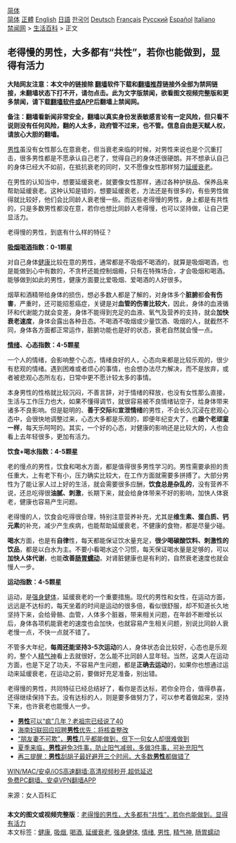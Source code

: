  <!-- 面包屑导航 --> <div class="breadcrumb"><!-- GTranslate: https://gtranslate.io/ -->  <div class="switcher notranslate">  <div class="selected">  <a href="#" onclick="return false;"> 简体</a>  </div>  <div class="option">  <a href="https://www.bannedbook.org" onclick="doGTranslate('zh-CN|zh-CN');jQuery('div.switcher div.selected a').html(jQuery(this).html());return false;" title="简体中文" class="nturl selected"> 简体</a>  <a href="https://www.bannedbook.org/zh-tw/" onclick="doGTranslate('zh-CN|zh-TW');jQuery('div.switcher div.selected a').html(jQuery(this).html());return false;" title="繁體中文" class="nturl"> 正體</a>  <a href="https://www.bannedbook.org/en/" onclick="doGTranslate('zh-CN|en');jQuery('div.switcher div.selected a').html(jQuery(this).html());return false;" title="English" class="nturl"> English</a>  <a href="https://www.bannedbook.org/ja/" onclick="doGTranslate('zh-CN|ja');jQuery('div.switcher div.selected a').html(jQuery(this).html());return false;" title="日本語" class="nturl"> 日語</a>  <a href="https://www.bannedbook.org/ko/" onclick="doGTranslate('zh-CN|ko');jQuery('div.switcher div.selected a').html(jQuery(this).html());return false;" title="한국어" class="nturl"> 한국어</a>  <a href="https://www.bannedbook.org/de/" onclick="doGTranslate('zh-CN|de');jQuery('div.switcher div.selected a').html(jQuery(this).html());return false;" title="Deutsch" class="nturl"> Deutsch</a>  <a href="https://www.bannedbook.org/fr/" onclick="doGTranslate('zh-CN|fr');jQuery('div.switcher div.selected a').html(jQuery(this).html());return false;" title="Français" class="nturl"> Français</a>  <a href="https://www.bannedbook.org/ru/" onclick="doGTranslate('zh-CN|ru');jQuery('div.switcher div.selected a').html(jQuery(this).html());return false;" title="Русский" class="nturl"> Русский</a>  <a href="https://www.bannedbook.org/es/" onclick="doGTranslate('zh-CN|es');jQuery('div.switcher div.selected a').html(jQuery(this).html());return false;" title="Español" class="nturl"> Español</a>  <a href="https://www.bannedbook.org/it/" onclick="doGTranslate('zh-CN|it');jQuery('div.switcher div.selected a').html(jQuery(this).html());return false;" title="Italiano" class="nturl"> Italiano</a>  </div>  </div>      <div class='breadcrumb-sub'><!-- Breadcrumb NavXT 6.3.0 --> <a href="https://www.bannedbook.org/" class="home">禁闻网</a> &gt; <a href="https://www.bannedbook.org/bnews/lifebaike/" class="category">生活百科</a> &gt; 正文</div></div><h2>老得慢的男性，大多都有“共性”，若你也能做到，显得有活力</h2> <p class="notice"><b>大陆网友注意：本文中的链接除 <a href="https://github.com/bannedbook/fanqiang" >翻墙</a>软件下载和<a href="https://github.com/killgcd/justmysocks/blob/master/README.md">翻墙推荐</a>链接外全部为禁网链接，未翻墙状态下打不开，请勿点击。此为文字版禁闻，欲看图文视频完整版和更多禁闻，请下载<a href="https://github.com/bannedbook/fanqiang">翻墙软件或APP</a>后翻墙上禁闻网。</p><p>备注：翻墙看新闻非常安全，翻墙以真实身份发表敏感言论有一定风险，但只看不说则没有任何风险，翻的人太多，政府管不过来，也不管。信息自由是天赋人权，请放心大胆的翻墙。</b></p>  <div class="entry"> <p><a href="https://www.bannedbook.org/bnews/tag/%E7%94%B7%E6%80%A7/" class="st_tag internal_tag" rel="tag" title="标签 男性 下的日志">男性</a>虽没有女性那么在意衰老，但当衰老来临的时候，对男性来说也是个沉重打击，很多男性都是不愿承认自己老了，觉得自己的身体还很硬朗。并不想承认自己的身体已经大不如前，在抵抗衰老的同时，又不愿像女性那样努力<a href="https://www.bannedbook.org/bnews/tag/%E5%BB%B6%E7%BC%93%E8%A1%B0%E8%80%81/" class="st_tag internal_tag" rel="tag" title="标签 延缓衰老 下的日志">延缓衰老</a>。</p> <p>在男性的认知当中，想要延缓衰老，就要像女性那样，通过各种护肤品、保养品来帮助延缓衰老。这种认知是错的，想要延缓衰老，方法还是有很多的，有些男性做得就比较好，他们会比同龄人衰老慢一些。而这些老得慢的男性，身上都是有共性的，只是多数男性都没在意，若你也想比同龄人老得慢，也可以坚持做，让自己更显活力。</p> <p>老得慢的男性，到底有什么样的特征？</p> <p><strong><a href="https://www.bannedbook.org/bnews/tag/%e5%90%b8%e7%83%9f/" class="st_tag internal_tag" rel="tag" title="标签 吸烟 下的日志">吸烟</a><a href="https://www.bannedbook.org/bnews/tag/%E5%96%9D%E9%85%92/" class="st_tag internal_tag" rel="tag" title="标签 喝酒 下的日志">喝酒</a>指数：0-1颗星</strong></p>  <p>对自己身体<a href="https://www.bannedbook.org/bnews/tag/%e5%81%a5%e5%ba%b7/" class="st_tag internal_tag" rel="tag" title="标签 健康 下的日志">健康</a>比较在意的男性，通常都是不吸烟不喝酒的，就算是吸烟喝酒，也是能做到心中有数的，不贪杯还能控制烟瘾，只有在特殊场合，才会吸烟和喝酒。能够做到如此的男性，健康方面要比爱吸烟、爱喝酒的人好很多。</p> <p>烟草和酒精带给身体的损伤，想必多数人都是了解的，对身体多个<strong>脏腑</strong>都<strong>会有伤害</strong>，严重时，还可能招惹癌症，关键是对<strong>血管的伤害比较大</strong>，因此，身体的血液循环和代谢能力就会变差，身体不能得到充足的血液、氧气及营养的支持，就会<strong>加快衰老速度</strong>，身体会露出各种丑态。不喝酒不吸烟或少量饮酒、吸烟的人，就截然不同，身体各方面都正常运作，脏腑功能也是好的状态，衰老自然就会慢一点。</p> <p><strong><a href="https://www.bannedbook.org/bnews/tag/%E6%83%85%E7%BB%AA/" class="st_tag internal_tag" rel="tag" title="标签 情绪 下的日志">情绪</a>、心态指数：4-5颗星</strong></p> <p>一个人的情绪，会影响整个心态，情绪良好的人，心态向来都是比较乐观的，很少有悲观的情绪。遇到困难或者烦心的事情，也会想办法尽力解决，而不是放弃，或者被悲观心态所左右，日常中更不愿计较太多的事情。</p>  <p>本身男性的性格就比较沉闷，不善言辞，对于情绪的释放，也没有女性那么直接，生活与工作压力也大，如果不懂得调节，就很容易被不良情绪钻空子，给身体带来诸多不良影响。但是聪明的、<strong>善于交际</strong>和<strong>宣泄情绪</strong>的男性，不会长久沉浸在悲观心态中，会很快地调整过来，心态大多都是乐观的，即便年纪变大了，也<strong>跟个老顽童一样</strong>，每天乐呵呵的。其实，一个好的心态，对健康的影响还是比较大的，人也会看上去年轻很多，更加有活力。</p> <p><strong>饮食+喝水指数：4-5颗星</strong></p> <p>老的慢点的男性，饮食和喝水方面，都是值得很多男性学习的。男性需要承担的责任重大，上有老下有小，压力确实比较大，在工作方面就需要多拼搏了。大部分男性为了能让家人过上好的生活，就会需要很多应酬，<strong>饮食总是杂乱的</strong>，没有营养不说，还总吃得很<strong>油腻、刺激</strong>，长期下来，就会给身体带来不好的影响，加快人体衰老，健康也容易产生问题。</p> <p>老得慢的人，饮食会吃得很合理，特别注意营养补充，尤其是<strong>维生素、蛋白质、钙元素</strong>的补充，减少产生疾病，也能帮助延缓衰老，不健康的食物，都是尽量少碰。</p>  <p><strong>喝水</strong>方面，也是有<strong>自律</strong>性，每天都能保证饮水量充足，<strong>很少喝碳酸饮料、刺激性的饮品</strong>，都是以白水为主。不要小看喝水这个习惯，每天保证喝水量是足够的，可以<strong>加快人体代谢</strong>，也能<strong>改善<a href="https://www.bannedbook.org/bnews/tag/%E8%82%A0%E8%83%83%E8%A0%95%E5%8A%A8/" class="st_tag internal_tag" rel="tag" title="标签 肠胃蠕动 下的日志">肠胃蠕动</a></strong>，对肾脏健康也是有利的，自然衰老速度也就会慢人一步。</p> <p><strong>运动指数：4-5颗星</strong></p> <p>运动，是<a href="https://www.bannedbook.org/bnews/tag/%E5%BC%BA%E8%BA%AB%E5%81%A5%E4%BD%93/" class="st_tag internal_tag" rel="tag" title="标签 强身健体 下的日志">强身健体</a>，延缓衰老的一个重要措施。现代的男性和女性，在运动方面，远远是不达标的，每天坐着的时间是运动的很多倍，看似很舒服，却不知道长久地坚持下来，会给骨骼、血管，人体多个脏器，带来相关问题，在年龄不断增长以后，身体各项机能衰老的速度也会加快，也就容易产生相关问题，别说比同龄人衰老慢一点，不快一点就不错了。</p> <p>不管多大年纪，<strong>每周还能坚持3-5次运动</strong>的人，身体状态会比较好，心态也是乐观的，整个人<a href="https://www.bannedbook.org/bnews/tag/%E7%B2%BE%E6%B0%94%E7%A5%9E/" class="st_tag internal_tag" rel="tag" title="标签 精气神 下的日志">精气神</a>看上去就很好，怎么能不比同龄人显年轻。当然，这类人在运动方面，也是下足了功夫，不容易产生问题，都是<strong>正确去运动</strong>的，如果你也想通过运动来延缓衰老，在运动之前，要做好充足准备，别出错。</p>  <p>老得慢的男性，共同特征已经总结好了，看你是否达标，若你全符合，值得恭喜，还得继续保持下去。没有达标的人，则是要多做努力了，可以参考着做起来，坚持下来，也许衰老也能慢人一步。</p> <ul class='op-related-articles' title='相关阅读'> <li><a href='https://www.bannedbook.org/bnews/health/20210717/1588804.html' target='_blank'><b>男性</b>可以“疯”几年？老祖宗已经说了40</a></li> <li><a href='https://www.bannedbook.org/bnews/baitai/20210716/1588481.html' target='_blank'>海南妇联回应招聘<b>男性</b>优先：将核查整改</a></li> <li><a href='https://www.bannedbook.org/bnews/funmedia/20210713/1585990.html' target='_blank'>“朋友妻不可欺”，<b>男性</b>几乎都能做到，但下一句女人却很难做到</a></li> <li><a href='https://www.bannedbook.org/bnews/health/20210712/1585444.html' target='_blank'>夏季来临，<b>男性</b>避免3件事，防止阳气减弱，多做3件事，可补充阳气</a></li> <li><a href='https://www.bannedbook.org/bnews/health/20210712/1585240.html' target='_blank'>再三提醒：<b>男性</b>刮胡子最好避开三个时间，大多数<b>男性</b>都做错了</a></li> </ul> <p class="texttj"> <a href="https://github.com/bannedbook/fanqiang/wiki/V2ray%E6%9C%BA%E5%9C%BA" target="_blank">WIN/MAC/安卓/iOS高速翻墙:高清视频秒开,超低延迟</a><br/> <a href="https://github.com/bannedbook/fanqiang/wiki/%E7%A6%81%E9%97%BB%E7%BD%91%E5%AE%89%E5%8D%93%E7%BF%BB%E5%A2%99%E6%96%B0%E9%97%BBAPP" target="_blank">免费PC翻墙、安卓VPN翻墙APP</a></p><p> 来源：女人百科汇 </p><a name='sharetosocial'></a>  <div style="margin-bottom:5px;padding-bottom:5px;clear:both"> <div id="archive-pix-1" class="banner-ads"> <!-- AuctionX Display platform tag START --> <div id="26318x728x90x621x_ADSLOT2" clicktrack="%%CLICK_URL_ESC%%"></div> <!-- AuctionX Display platform tag END --> </div> <div id="archive-pix-2" class="banner-ads"> <!-- AuctionX Display platform tag START --> <div id="26315x300x250x621x_ADSLOT2" clicktrack="%%CLICK_URL_ESC%%"></div> <!-- AuctionX Display platform tag END --> </div> </div>    <div id="archive-pix-1" class="banner-ads"> <!-- AuctionX Display platform tag START --> <div id="26318x728x90x621x_ADSLOT3" clicktrack="%%CLICK_URL_ESC%%"></div> <!-- AuctionX Display platform tag END --> </div> <div><b>本文的图文或视频完整版</b>：<a href='https://www.bannedbook.org/bnews/lifebaike/20210719/1589815.html'>老得慢的男性，大多都有“共性”，若你也能做到，显得有活力</a></div>  </div><!--END ENTRY--> <div class="postfooter"> <div>本文标签：<a href="https://www.bannedbook.org/bnews/tag/%e5%81%a5%e5%ba%b7/" rel="tag">健康</a>, <a href="https://www.bannedbook.org/bnews/tag/%e5%90%b8%e7%83%9f/" rel="tag">吸烟</a>, <a href="https://www.bannedbook.org/bnews/tag/%E5%96%9D%E9%85%92/" rel="tag">喝酒</a>, <a href="https://www.bannedbook.org/bnews/tag/%E5%BB%B6%E7%BC%93%E8%A1%B0%E8%80%81/" rel="tag">延缓衰老</a>, <a href="https://www.bannedbook.org/bnews/tag/%E5%BC%BA%E8%BA%AB%E5%81%A5%E4%BD%93/" rel="tag">强身健体</a>, <a href="https://www.bannedbook.org/bnews/tag/%E6%83%85%E7%BB%AA/" rel="tag">情绪</a>, <a href="https://www.bannedbook.org/bnews/tag/%E7%94%B7%E6%80%A7/" rel="tag">男性</a>, <a href="https://www.bannedbook.org/bnews/tag/%E7%B2%BE%E6%B0%94%E7%A5%9E/" rel="tag">精气神</a>, <a href="https://www.bannedbook.org/bnews/tag/%E8%82%A0%E8%83%83%E8%A0%95%E5%8A%A8/" rel="tag">肠胃蠕动</a></div>  </div><!--END POSTFOOTER--> 
